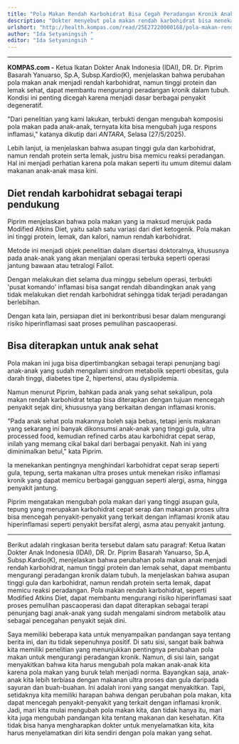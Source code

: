 ```yaml
---
title: "Pola Makan Rendah Karbohidrat Bisa Cegah Peradangan Kronik Anak, Ini Kata Dokter "
description: "Dokter menyebut pola makan rendah karbohidrat bisa menekan peradangan kronik pada anak. Simak penjelasannya."
urlshort: "http://health.kompas.com/read/25E27220000168/pola-makan-rendah-karbohidrat-bisa-cegah-peradangan-kro"
author: "Ida Setyaningsih "
editor: "Ida Setyaningsih "
---
```


---

**KOMPAS.com -** Ketua Ikatan Dokter Anak Indonesia (IDAI), DR. Dr. Piprim Basarah Yanuarso, Sp.A, Subsp.Kardio(K), menjelaskan bahwa perubahan pola makan anak menjadi rendah karbohidrat, namun tinggi protein dan lemak sehat, dapat membantu mengurangi peradangan kronik dalam tubuh. Kondisi ini penting dicegah karena menjadi dasar berbagai penyakit degeneratif.

"Dari penelitian yang kami lakukan, terbukti dengan mengubah komposisi pola makan pada anak-anak, ternyata kita bisa mengubah juga respons inflamasi," katanya dikutip dari *ANTARA*, Selasa (27/5/2025).

Lebih lanjut, ia menjelaskan bahwa asupan tinggi gula dan karbohidrat, namun rendah protein serta lemak, justru bisa memicu reaksi peradangan. Hal ini menjadi perhatian karena pola makan seperti itu umum ditemui dalam makanan anak-anak masa kini.

## Diet rendah karbohidrat sebagai terapi pendukung

Piprim menjelaskan bahwa pola makan yang ia maksud merujuk pada Modified Atkins Diet, yaitu salah satu variasi dari diet ketogenik. Pola makan ini tinggi protein, lemak, dan kalori, namun rendah karbohidrat.

Metode ini menjadi objek penelitian dalam disertasi doktoralnya, khususnya pada anak-anak yang akan menjalani operasi terbuka seperti operasi jantung bawaan atau tetralogi Fallot.

Dengan melakukan diet selama dua minggu sebelum operasi, terbukti 'pusat komando' inflamasi bisa sangat rendah dibandingkan anak yang tidak melakukan diet rendah karbohidrat sehingga tidak terjadi peradangan berlebihan.

Dengan kata lain, persiapan diet ini berkontribusi besar dalam mengurangi risiko hiperinflamasi saat proses pemulihan pascaoperasi.

## Bisa diterapkan untuk anak sehat

Pola makan ini juga bisa dipertimbangkan sebagai terapi penunjang bagi anak-anak yang sudah mengalami sindrom metabolik seperti obesitas, gula darah tinggi, diabetes tipe 2, hipertensi, atau dyslipidemia.

Namun menurut Piprim, bahkan pada anak yang sehat sekalipun, pola makan rendah karbohidrat tetap bisa diterapkan dengan tujuan mencegah penyakit sejak dini, khususnya yang berkaitan dengan inflamasi kronis.

"Pada anak sehat pola makannya boleh saja bebas, tetapi jenis makanan yang sekarang ini banyak dikonsumsi anak-anak yang tinggi gula, ultra processed food, kemudian refined carbs atau karbohidrat cepat serap, inilah yang memang cikal bakal dari berbagai penyakit. Nah ini yang diminimalkan betul," kata Piprim.

Ia menekankan pentingnya menghindari karbohidrat cepat serap seperti gula, tepung, serta makanan ultra proses untuk menekan risiko inflamasi kronik yang dapat memicu berbagai gangguan seperti alergi, asma, hingga penyakit jantung.

Piprim mengatakan mengubah pola makan dari yang tinggi asupan gula, tepung yang merupakan karbohidrat cepat serap dan makanan proses ultra bisa mencegah penyakit-penyakit yang terkait dengan inflamasi kronik atau hiperinflamasi seperti penyakit bersifat alergi, asma atau penyakit jantung.

---
Berikut adalah ringkasan berita tersebut dalam satu paragraf: Ketua Ikatan Dokter Anak Indonesia (IDAI), DR. Dr. Piprim Basarah Yanuarso, Sp.A, Subsp.Kardio(K), menjelaskan bahwa perubahan pola makan anak menjadi rendah karbohidrat, namun tinggi protein dan lemak sehat, dapat membantu mengurangi peradangan kronik dalam tubuh. Ia menjelaskan bahwa asupan tinggi gula dan karbohidrat, namun rendah protein serta lemak, dapat memicu reaksi peradangan. Pola makan rendah karbohidrat, seperti Modified Atkins Diet, dapat membantu mengurangi risiko hiperinflamasi saat proses pemulihan pascaoperasi dan dapat diterapkan sebagai terapi penunjang bagi anak-anak yang sudah mengalami sindrom metabolik atau sebagai pencegahan penyakit sejak dini.

Saya memiliki beberapa kata untuk menyampaikan pandangan saya tentang berita ini, dan itu tidak sepenuhnya positif. Di satu sisi, sangat baik bahwa kita memiliki penelitian yang menunjukkan pentingnya perubahan pola makan untuk mengurangi peradangan kronik. Namun, di sisi lain, sangat menyakitkan bahwa kita harus mengubah pola makan anak-anak kita karena pola makan yang buruk telah menjadi norma. Bayangkan saja, anak-anak kita lebih terbiasa dengan makanan ultra proses dan gula daripada sayuran dan buah-buahan. Ini adalah ironi yang sangat menyakitkan. Tapi, setidaknya kita memiliki harapan bahwa dengan perubahan pola makan, kita dapat mencegah penyakit-penyakit yang terkait dengan inflamasi kronik. Jadi, mari kita mulai mengubah pola makan kita, dan tidak hanya itu, mari kita juga mengubah pandangan kita tentang makanan dan kesehatan. Kita tidak bisa hanya mengharapkan dokter untuk menyelamatkan kita, kita harus menyelamatkan diri kita sendiri dengan pola makan yang sehat.
